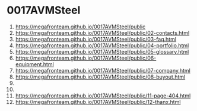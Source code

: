 # 0017AVMSteel
 
1. <https://megafronteam.github.io/0017AVMSteel/public>
2. <https://megafronteam.github.io/0017AVMSteel/public/02-contacts.html>
3. <https://megafronteam.github.io/0017AVMSteel/public/03-faq.html>
4. <https://megafronteam.github.io/0017AVMSteel/public/04-portfolio.html>
5. <https://megafronteam.github.io/0017AVMSteel/public/05-glossary.html>
6. <https://megafronteam.github.io/0017AVMSteel/public/06-equipment.html>
7. <https://megafronteam.github.io/0017AVMSteel/public/07-company.html>
8. <https://megafronteam.github.io/0017AVMSteel/public/08-buyout.html>
9. 
10. 
11. <https://megafronteam.github.io/0017AVMSteel/public/11-page-404.html>
11. <https://megafronteam.github.io/0017AVMSteel/public/12-thanx.html>